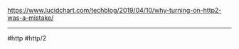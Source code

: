https://www.lucidchart.com/techblog/2019/04/10/why-turning-on-http2-was-a-mistake/










----
#http #http/2